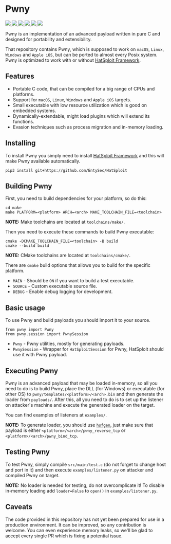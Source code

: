 # Pwny

<p>
    <a href="https://entysec.com">
        <img src="https://img.shields.io/badge/developer-EntySec-blue.svg">
    </a>
    <a href="https://github.com/EntySec/Pwny">
        <img src="https://img.shields.io/badge/language-C-grey.svg">
    </a>
    <a href="https://github.com/EntySec/Pwny">
        <img src="https://img.shields.io/badge/language-Objective--C-blue.svg">
    </a>
    <a href="https://github.com/EntySec/Pwny/forks">
        <img src="https://img.shields.io/github/forks/EntySec/Pwny?color=green">
    </a>
    <a href="https://github.com/EntySec/Pwny/stargazers">
        <img src="https://img.shields.io/github/stars/EntySec/Pwny?color=yellow">
    </a>
    <a href="https://www.codefactor.io/repository/github/EntySec/Pwny">
        <img src="https://www.codefactor.io/repository/github/EntySec/Pwny/badge">
    </a>
</p>

Pwny is an implementation of an advanced payload written in pure C and designed for portability and extensibility.

That repository contains Pwny, which is supposed to work on `macOS`, `Linux`, `Windows` and `Apple iOS`, but can be ported to almost every Posix system. Pwny is optimized to work with or without [HatSploit Framework](https://github.com/EntySec/HatSploit).

## Features

* Portable C code, that can be compiled for a big range of CPUs and platforms.
* Support for `macOS`, `Linux`, `Windows` and `Apple iOS` targets.
* Small executable with low resource utilization which is good on embedded systems.
* Dynamically-extendable, might load plugins which will extend its functions.
* Evasion techniques such as process migration and in-memory loading.

## Installing

To install Pwny you simply need to install [HatSploit Framework](https://github.com/EntySec/HatSploit) and this will make Pwny available automatically.

```
pip3 install git+https://github.com/EntySec/HatSploit
```

## Building Pwny

First, you need to build dependencies for your platform, so do this:

```shell
cd make
make PLATFORM=<platform> ARCH=<arch> MAKE_TOOLCHAIN_FILE=<toolchain>
```

**NOTE:** Make toolchains are located at `toolchains/make/`.

Then you need to execute these commands to build Pwny executable:

```shell
cmake -DCMAKE_TOOLCHAIN_FILE=<toolchain> -B build
cmake --build build
```

**NOTE:** CMake toolchains are located at `toolchains/cmake/`.

There are `cmake` build options that allows you to build for the specific platform.

* `MAIN` - Should be `ON` if you want to build a test executable.
* `SOURCE` - Custom executable source file.
* `DEBUG` - Enable debug logging for development.

## Basic usage

To use Pwny and build payloads you should import it to your source.

```python3
from pwny import Pwny
from pwny.session import PwnySession
```

* `Pwny` - Pwny utilities, mostly for generating payloads.
* `PwnySession` - Wrapper for `HatSploitSession` for Pwny, HatSploit should use it with Pwny payload.

## Executing Pwny

Pwny is an advanced payload that may be loaded in-memory, so all you need to do is to build Pwny, place the DLL (for Windows) or executable (for other OS) to `pwny/templates/<platform>/<arch>.bin` and then generate the loader from `payloads/`. After this, all you need to do is to set up the listener on attacker's machine and execute the generated loader on the target.

You can find examples of listeners at `examples/`.

**NOTE:** To generate loader, you should use [`hsfgen`](https://docs.hatsploit.com/docs/getting-started/using-hsfgen), just make sure that payload is either `<platform>/<arch>/pwny_reverse_tcp` or `<platform>/<arch>/pwny_bind_tcp`. 

## Testing Pwny

To test Pwny, simply compile `src/main/test.c` (do not forget to change host and port in it) and then execute `examples/listener.py` on attacker and compiled Pwny on target.

**NOTE:** No loader is needed for testing, do not overcomplicate it! To disable in-memory loading add `loader=False` to `open()` in `examples/listener.py`.

## Caveats

The code provided in this repository has not yet been prepared for use in a production environment. It can be improved, so any contribution is welcome. You can even experience memory leaks, so we'll be glad to accept every single PR which is fixing a potential issue.
